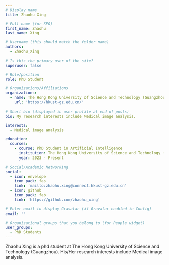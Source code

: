 ```yaml
---
# Display name
title: Zhaohu Xing

# Full name (for SEO)
first_name: Zhaohu
last_name: Xing

# Username (this should match the folder name)
authors:
  - Zhaohu_Xing

# Is this the primary user of the site?
superuser: false

# Role/position
role: PhD Student

# Organizations/Affiliations
organizations:
  - name: The Hong Kong University of Science and Technology (Guangzhou)
    url: 'https://hkust-gz.edu.cn/'

# Short bio (displayed in user profile at end of posts)
bio: My research interests include Medical image analysis.

interests:
  - Medical image analysis

education:
  courses:
    - course: PhD Student in Artificial Intelligence
      institution: The Hong Kong University of Science and Technology (Guangzhou)
      year: 2023 - Present

# Social/Academic Networking
social:
  - icon: envelope
    icon_pack: fas
    link: 'mailto:zhaohu.xing@connect.hkust-gz.edu.cn'
  - icon: github
    icon_pack: fab
    link: 'https://github.com/zhaohu_xing'

# Enter email to display Gravatar (if Gravatar enabled in Config)
email: ''

# Organizational groups that you belong to (for People widget)
user_groups:
  - PhD Students
---
```


Zhaohu Xing is a phd student at The Hong Kong University of Science and Technology (Guangzhou). His/Her research interests include Medical image analysis.


